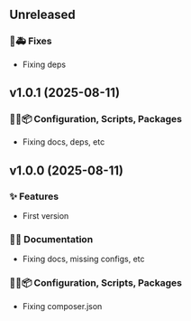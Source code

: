## Unreleased

### 🐛🚑️ Fixes

- Fixing deps

## v1.0.1 (2025-08-11)

### 🔧🔨📦️ Configuration, Scripts, Packages

- Fixing docs, deps, etc

## v1.0.0 (2025-08-11)

### ✨ Features

- First version

### 📝💡 Documentation

- Fixing docs, missing configs, etc

### 🔧🔨📦️ Configuration, Scripts, Packages

- Fixing composer.json
